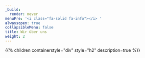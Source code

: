 ```yaml
---
_build:
  render: never
menuPre: '<i class="fa-solid fa-info"></i> '
alwaysopen: true
collapsibleMenu: false
title: Wir über uns
weight: 2
---
```


{{% children containerstyle="div" style="h2" description=true %}}
